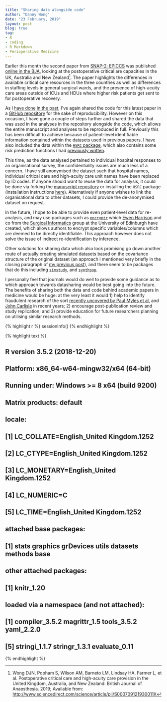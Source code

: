 ```yaml
---
title: "Sharing data alongside code"
author: "Danny Wong"
date: "23 February, 2019"
layout: post
blog: true
tag:
- R
- coding
- R Markdown
- Perioperative Medicine
---
```


Earlier this month the second paper from [SNAP-2: EPICCS](http://dannyjnwong.github.io/SNAP-2-EPICCS/) was published [online in the BJA](https://bjanaesthesia.org/article/S0007-0912(19)30011-X/fulltext), looking at the postoperative critical are capacities in the UK, Australia and New Zealand[^reference]. The paper highlights the differences in available critical care resources in the three countries as well as differences in staffing levels in general surgical wards, and the presence of high-acuity care areas outside of ICUs and HDUs where higher risk patients get sent to for postoperative recovery. 

[^reference]: Wong DJN, Popham S, Wilson AM, Barneto LM, Lindsay HA, Farmer L, et al. Postoperative critical care and high-acuity care provision in the United Kingdom, Australia, and New Zealand. British Journal of Anaesthesia. 2019; Available from: http://www.sciencedirect.com/science/article/pii/S000709121930011X

As I [have done](http://dannyjnwong.github.io/Sharing-code-whats-the-point/) [in the past](https://github.com/dannyjnwong/SNAP2_Cancellations), I've again shared the code for this latest paper in a [GitHub repository](https://github.com/dannyjnwong/SNAP2_Org_Survey) for the sake of reproducibility. However on this occasion, I have gone a couple of steps further and shared the data that was used in the analyses in the repository alongside the code, which allows the entire manuscript and analyses to be reproduced in full. Previously this has been difficult to achieve because of patient-level identifiable information contained within the datasets used in previous papers. I have also included the data within the [`HSRC` package](https://github.com/dannyjnwong/HSRC), which also contains some risk prediction functions I had [previously written](http://dannyjnwong.github.io/Calculating-perioperative-risks-with-R/).

This time, as the data analysed pertained to individual hospital responses to an organisational survey, the confidentiality issues are much less of a concern. I have still anonymised the dataset such that hospital names, individual critical care and high-acuity care unit names have been replaced by ID codes. If anyone should want to reuse the data for analysis, it could be done via forking the [manuscript repository](https://github.com/dannyjnwong/SNAP2_Org_Survey) or installing the `HSRC` package (installation instructions [here](https://github.com/dannyjnwong/HSRC)). Alternatively if anyone wishes to link the organisational data to other datasets, I could provide the de-anonymised dataset on request.

In the future, I hope to be able to provide even patient-level data for re-analysis, and may use packages such as [`encryptr`](https://github.com/SurgicalInformatics/encryptr) which [Ewen Harrison](https://twitter.com/ewenharrison?lang=en) and co from the [Surgical Informatics](https://github.com/SurgicalInformatics) group at the University of Edinburgh have created, which allows authors to encrypt specific variables/columns which are deemed to be directly identifiable. This approach however does not solve the issue of indirect re-identification by inference.

Other solutions for sharing data which also look promising go down another route of actually creating simulated datasets based on the covariance structure of the original dataset (an approach I mentioned very briefly in the closing paragraph of [my previous post](http://dannyjnwong.github.io/Sharing-code-whats-the-point/)), and there seem to be packages that do this including [`simstudy`](https://www.rdatagen.net/page/simstudy/), and [`synthpop`](https://cran.r-project.org/web/packages/synthpop/index.html). 

I personally feel that journals would do well to provide some guidance as to which approach towards datasharing would be best going into the future. The benefits of sharing both the data and code behind academic papers in medicine would be huge: at the very least it would 1) help to identify fraudulent research of the sort [recently uncovered by Paul Myles et al](https://onlinelibrary.wiley.com/doi/10.1111/anae.14584), and [John Carlisle](https://onlinelibrary.wiley.com/doi/full/10.1111/anae.13938) in recent years; 2) encourage post-publication review and study replication; and 3) provide education for future researchers planning on utilising similar research methods.


{% highlight r %}
sessionInfo()
{% endhighlight %}



{% highlight text %}
## R version 3.5.2 (2018-12-20)
## Platform: x86_64-w64-mingw32/x64 (64-bit)
## Running under: Windows >= 8 x64 (build 9200)
## 
## Matrix products: default
## 
## locale:
## [1] LC_COLLATE=English_United Kingdom.1252 
## [2] LC_CTYPE=English_United Kingdom.1252   
## [3] LC_MONETARY=English_United Kingdom.1252
## [4] LC_NUMERIC=C                           
## [5] LC_TIME=English_United Kingdom.1252    
## 
## attached base packages:
## [1] stats     graphics  grDevices utils     datasets  methods   base     
## 
## other attached packages:
## [1] knitr_1.20
## 
## loaded via a namespace (and not attached):
## [1] compiler_3.5.2 magrittr_1.5   tools_3.5.2    yaml_2.2.0    
## [5] stringi_1.1.7  stringr_1.3.1  evaluate_0.11
{% endhighlight %}
